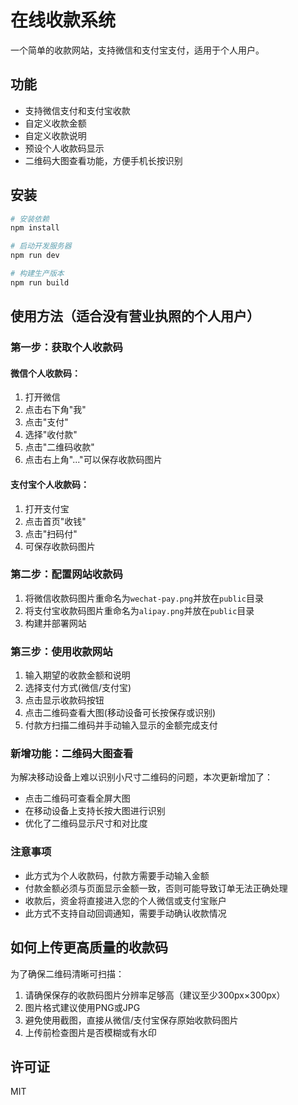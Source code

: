 # 在线收款系统

一个简单的收款网站，支持微信和支付宝支付，适用于个人用户。

## 功能

- 支持微信支付和支付宝收款
- 自定义收款金额
- 自定义收款说明
- 预设个人收款码显示
- 二维码大图查看功能，方便手机长按识别

## 安装

```bash
# 安装依赖
npm install

# 启动开发服务器
npm run dev

# 构建生产版本
npm run build
```

## 使用方法（适合没有营业执照的个人用户）

### 第一步：获取个人收款码

#### 微信个人收款码：
1. 打开微信
2. 点击右下角"我"
3. 点击"支付"
4. 选择"收付款"
5. 点击"二维码收款"
6. 点击右上角"..."可以保存收款码图片

#### 支付宝个人收款码：
1. 打开支付宝
2. 点击首页"收钱"
3. 点击"扫码付"
4. 可保存收款码图片

### 第二步：配置网站收款码

1. 将微信收款码图片重命名为`wechat-pay.png`并放在`public`目录
2. 将支付宝收款码图片重命名为`alipay.png`并放在`public`目录
3. 构建并部署网站

### 第三步：使用收款网站

1. 输入期望的收款金额和说明
2. 选择支付方式(微信/支付宝)
3. 点击显示收款码按钮
4. 点击二维码查看大图(移动设备可长按保存或识别)
5. 付款方扫描二维码并手动输入显示的金额完成支付

### 新增功能：二维码大图查看

为解决移动设备上难以识别小尺寸二维码的问题，本次更新增加了：
- 点击二维码可查看全屏大图
- 在移动设备上支持长按大图进行识别
- 优化了二维码显示尺寸和对比度

### 注意事项

- 此方式为个人收款码，付款方需要手动输入金额
- 付款金额必须与页面显示金额一致，否则可能导致订单无法正确处理
- 收款后，资金将直接进入您的个人微信或支付宝账户
- 此方式不支持自动回调通知，需要手动确认收款情况

## 如何上传更高质量的收款码

为了确保二维码清晰可扫描：

1. 请确保保存的收款码图片分辨率足够高（建议至少300px×300px）
2. 图片格式建议使用PNG或JPG
3. 避免使用截图，直接从微信/支付宝保存原始收款码图片
4. 上传前检查图片是否模糊或有水印

## 许可证

MIT 